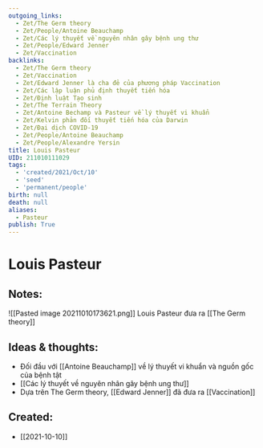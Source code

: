 ```yaml
---
outgoing_links:
  - Zet/The Germ theory
  - Zet/People/Antoine Beauchamp
  - Zet/Các lý thuyết về nguyên nhân gây bệnh ung thư
  - Zet/People/Edward Jenner
  - Zet/Vaccination
backlinks:
  - Zet/The Germ theory
  - Zet/Vaccination
  - Zet/Edward Jenner là cha đẻ của phương pháp Vaccination
  - Zet/Các lập luận phủ định thuyết tiến hóa
  - Zet/Định luật Tạo sinh
  - Zet/The Terrain Theory
  - Zet/Antoine Bechamp và Pasteur về lý thuyết vi khuẩn
  - Zet/Kelvin phản đối thuyết tiến hóa của Darwin
  - Zet/Đại dịch COVID-19
  - Zet/People/Antoine Beauchamp
  - Zet/People/Alexandre Yersin
title: Louis Pasteur
UID: 211010111029
tags:
  - 'created/2021/Oct/10'
  - 'seed'
  - 'permanent/people'
birth: null
death: null
aliases:
  - Pasteur
publish: True
---
```

# Louis Pasteur

## Notes:
![[Pasted image 20211010173621.png]]
Louis Pasteur đưa ra [[The Germ theory]]

## Ideas & thoughts:
- Đối đầu với [[Antoine Beauchamp]] về lý thuyết vi khuẩn và nguồn gốc của bệnh tật
- [[Các lý thuyết về nguyên nhân gây bệnh ung thư]]
- Dựa trên The Germ theory, [[Edward Jenner]] đã đưa ra [[Vaccination]] 
## Created:
- [[2021-10-10]]
